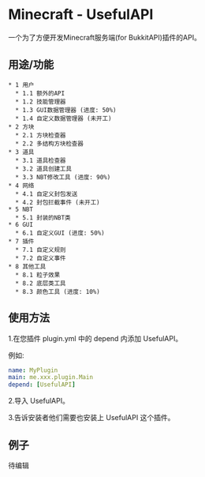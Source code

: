 # Minecraft - UsefulAPI
一个为了方便开发Minecraft服务端(for BukkitAPI)插件的API。

用途/功能
--------
```
* 1 用户
  * 1.1 额外的API
  * 1.2 技能管理器
  * 1.3 GUI数据管理器 (进度: 50%)
  * 1.4 自定义数据管理器 (未开工)
* 2 方块
  * 2.1 方块检查器
  * 2.2 多结构方块检查器
* 3 道具
  * 3.1 道具检查器
  * 3.2 道具创建工具
  * 3.3 NBT修改工具 (进度: 90%)
* 4 网络
  * 4.1 自定义封包发送
  * 4.2 封包拦截事件 (未开工)
* 5 NBT
  * 5.1 封装的NBT类
* 6 GUI
  * 6.1 自定义GUI (进度: 50%)
* 7 插件
  * 7.1 自定义规则
  * 7.2 自定义事件
* 8 其他工具
  * 8.1 粒子效果
  * 8.2 底层类工具
  * 8.3 颜色工具 (进度: 10%)
```

使用方法
--------
1.在您插件 plugin.yml 中的 depend 内添加 UsefulAPI。

例如:
```yml
name: MyPlugin
main: me.xxx.plugin.Main
depend: [UsefulAPI]
```

2.导入 UsefulAPI。

3.告诉安装者他们需要也安装上 UsefulAPI 这个插件。

例子
--------
待编辑
